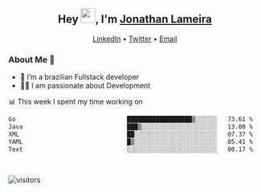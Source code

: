 <h2 align="center">Hey <img src="https://github.com/TheDudeThatCode/TheDudeThatCode/blob/master/Assets/Hi.gif" width="29">, I'm <a href="https://www.linkedin.com/in/jonathanlameira/">Jonathan Lameira</a></h2>
<p align="center">
  <a href="https://www.linkedin.com/in/jonathanlameira/">LinkedIn</a> •
  <a href="https://twitter.com/jlameira">Twitter</a> •
  <a href="mailto:jlameira@gmail.com">Email</a>
</p>

### About Me 🚀
- 🌱  I’m a brazilian Fullstack developer</br>
- 👨‍💻  I am passionate about Development</br>

<!-- ![Jonathan Lameira github stats](https://github-readme-stats.vercel.app/api?username=jlameirameli&show_icons=true&hide_border=true)&nbsp;&nbsp; -->

📊 This week I spent my time working on
<!--START_SECTION:waka-->

```txt
Go                               ██████████████████▒░░░░░░   73.61 %
Java                             ███▒░░░░░░░░░░░░░░░░░░░░░   13.00 %
XML                              ██░░░░░░░░░░░░░░░░░░░░░░░   07.37 %
YAML                             █▒░░░░░░░░░░░░░░░░░░░░░░░   05.41 %
Text                             ░░░░░░░░░░░░░░░░░░░░░░░░░   00.17 %
```

<!--END_SECTION:waka-->

<br />

![visitors](https://visitor-badge.laobi.icu/badge?page_id=jlameira.jlameira)
